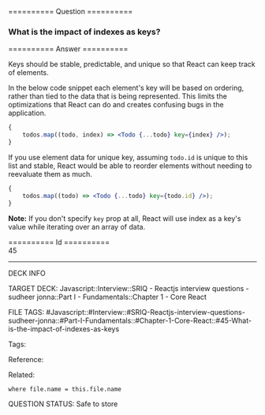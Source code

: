 ========== Question ==========  

### What is the impact of indexes as keys?  

========== Answer ==========  

Keys should be stable, predictable, and unique so that React can keep track of
elements.

In the below code snippet each element's key will be based on ordering, rather
than tied to the data that is being represented. This limits the optimizations
that React can do and creates confusing bugs in the application.

```jsx
{
    todos.map((todo, index) => <Todo {...todo} key={index} />);
}
```

If you use element data for unique key, assuming `todo.id` is unique to this
list and stable, React would be able to reorder elements without needing to
reevaluate them as much.

```jsx
{
    todos.map((todo) => <Todo {...todo} key={todo.id} />);
}
```

**Note:** If you don't specify `key` prop at all, React will use index as a
key's value while iterating over an array of data.

========== Id ==========  
45

---

DECK INFO

TARGET DECK: Javascript::Interview::SRIQ - Reactjs interview questions - sudheer jonna::Part I - Fundamentals::Chapter 1 - Core React

FILE TAGS: #Javascript::#Interview::#SRIQ-Reactjs-interview-questions-sudheer-jonna::#Part-I-Fundamentals::#Chapter-1-Core-React::#45-What-is-the-impact-of-indexes-as-keys

Tags:

Reference:

Related:

```dataview
where file.name = this.file.name
```
QUESTION STATUS: Safe to store

